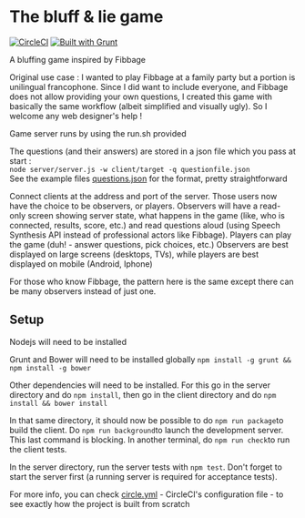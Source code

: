 # The bluff & lie game

[![CircleCI](https://circleci.com/gh/francois-roseberry/question-game-websocket.svg?style=shield&circle-token=127f68bf0984493ffae0e9b1a80da8438d75d47c)](https://circleci.com/gh/francois-roseberry/question-game-websocket)
[![Built with Grunt](https://cdn.gruntjs.com/builtwith.svg)](https://gruntjs.com/)

A bluffing game inspired by Fibbage

Original use case : I wanted to play Fibbage at a family party but a portion is unilingual francophone. Since I did want to include everyone, and Fibbage does not allow providing your own questions, I created this game with basically the same workflow (albeit simplified and visually ugly). So I welcome any web designer's help !

Game server runs by using the run.sh provided

The questions (and their answers) are stored in a json file which you pass at start :  
``node server/server.js -w client/target -q questionfile.json``  
See the example files [questions.json](./questions.json) for the format, pretty straightforward

Connect clients at the address and port of the server. Those users now have the choice to be observers, or players. Observers will have a read-only screen showing server state, what happens in the game (like, who is connected, results, score, etc.) and read questions aloud (using Speech Synthesis API instead of professional actors like Fibbage). Players can play the game (duh! - answer questions, pick choices, etc.) Observers are best displayed on large screens (desktops, TVs), while players are best displayed on mobile (Android, Iphone)

For those who know Fibbage, the pattern here is the same except there can be many observers instead of just one.

## Setup

Nodejs will need to be installed

Grunt and Bower will need to be installed globally ``npm install -g grunt && npm install -g bower``

Other dependencies will need to be installed. For this go in the server directory and do ``npm install``, then go in the client directory and do ``npm install && bower install``

In that same directory, it should now be possible to do ``npm run package``to build the client. Do ``npm run background``to launch the development server. This last command is blocking. In another terminal, do ``npm run check``to run the client tests.

In the server directory, run the server tests with ``npm test``. Don't forget to start the server first (a running server is required for acceptance tests).

For more info, you can check [circle.yml](./circle.yml) - CircleCI's configuration file - to see exactly how the project is built from scratch
